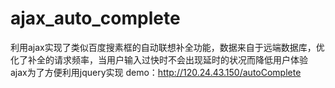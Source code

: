 # ajax_auto_complete
利用ajax实现了类似百度搜素框的自动联想补全功能，数据来自于远端数据库，优化了补全的请求频率，当用户输入过快时不会出现延时的状况而降低用户体验
ajax为了方便利用jquery实现
demo：http://120.24.43.150/autoComplete
